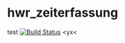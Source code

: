 # hwr_zeiterfassung
test
[![Build Status](https://jenkins.nico-steinmueller.de/buildStatus/icon?job=test-pipeline)](https://jenkins.nico-steinmueller.de/job/test-pipeline/)
<yx<

